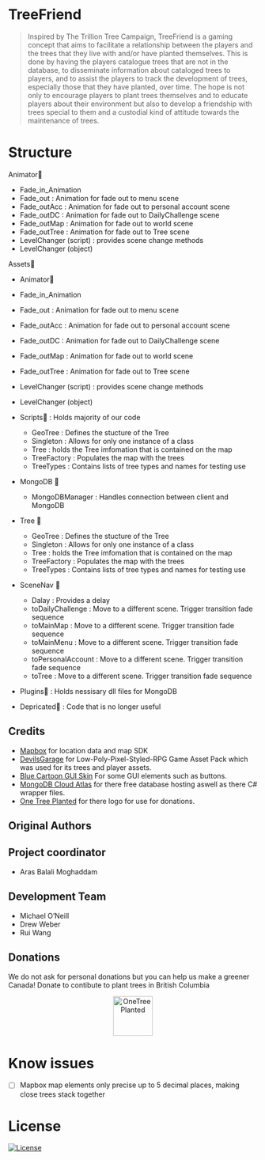 # TreeFriend

> Inspired by The Trillion Tree Campaign, TreeFriend is a gaming concept that aims to facilitate a relationship between the players and the trees that they live with and/or have planted themselves. This is done by having the players catalogue trees that are not in the database, to disseminate information about cataloged trees to players, and to assist the players to track the development of trees, especially those that they have planted, over time. The hope is not only to encourage players to plant trees themselves and to educate players about their environment but also to develop a friendship with trees special to them and a custodial kind of attitude towards the maintenance of trees.

# Structure
Animator:file_folder:
 - Fade_in_Animation
 - Fade_out : Animation for fade out to menu scene
 - Fade_outAcc : Animation for fade out to personal account scene
 - Fade_outDC : Animation for fade out to DailyChallenge scene
 - Fade_outMap : Animation for fade out to world scene
 - Fade_outTree : Animation for fade out to Tree scene
 - LevelChanger (script) : provides scene change methods 
 - LevelChanger (object)
 
Assets:file_folder:

- Animator:file_folder:
 - Fade_in_Animation
 - Fade_out : Animation for fade out to menu scene
 - Fade_outAcc : Animation for fade out to personal account scene
 - Fade_outDC : Animation for fade out to DailyChallenge scene
 - Fade_outMap : Animation for fade out to world scene
 - Fade_outTree : Animation for fade out to Tree scene
 - LevelChanger (script) : provides scene change methods 
 - LevelChanger (object)
 
 - Scripts:file_folder: : Holds majority of our code
    - GeoTree : Defines the stucture of the Tree
    - Singleton : Allows for only one instance of a class
    - Tree : holds the Tree imfomation that is contained on the map
    - TreeFactory : Populates the map with the trees
    - TreeTypes : Contains lists of tree types and names for testing use
  - MongoDB :file_folder:
    - MongoDBManager : Handles connection between client and MongoDB
  - Tree :file_folder:
    - GeoTree : Defines the stucture of the Tree
    - Singleton : Allows for only one instance of a class
    - Tree : holds the Tree imfomation that is contained on the map
    - TreeFactory : Populates the map with the trees
    - TreeTypes : Contains lists of tree types and names for testing use
  - SceneNav :file_folder:
    - Dalay : Provides a delay
    - toDailyChallenge : Move to a different scene. Trigger transition fade sequence
    - toMainMap : Move to a different scene. Trigger transition fade sequence
    - toMainMenu : Move to a different scene. Trigger transition fade sequence
    - toPersonalAccount : Move to a different scene. Trigger transition fade sequence
    - toTree : Move to a different scene. Trigger transition fade sequence
  - Plugins:file_folder: : Holds nessisary dll files for MongoDB
  - Depricated:file_folder: : Code that is no longer useful


## Credits 
- [Mapbox](https://www.mongodb.com/cloud/atlas/ "Mapbox") for location data and map SDK
- [DevilsGarage](https://www.devilsgarage.com "DevilsGarage") for Low-Poly-Pixel-Styled-RPG Game Asset Pack which was used for its trees and player assets.
- [Blue Cartoon GUI Skin](https://assetstore.unity.com/packages/2d/gui/blue-cartoon-gui-skin-19535m "Blue Cartoon GUI Skin") For some GUI elements such as buttons.
- [MongoDB Cloud Atlas](https://www.mongodb.com/cloud/atlas/ "MongoDB Cloud Atlas") for there free database hosting aswell as there C# wrapper files.
- [One Tree Planted](https://onetreeplanted.org/ "MongoDB Cloud Atlas") for there logo for use for donations.

## Original Authors
 ## Project coordinator 
 - Aras Balali Moghaddam
 ## Development Team
- Michael O’Neill
- Drew Weber
- Rui Wang

## Donations 

 We do not ask for personal donations but you can help us make a greener Canada! 
Donate to contibute to plant trees in British Columbia 
<p align="center">
  <a href="https://onetreeplanted.org/collections/canada/products/british-columbia-forests">
    <img src="https://raw.githubusercontent.com/DrewPDWeber/site/master/imgs/opensource/onetreeplanted.png" alt="OneTreePlanted" width="80" height="80">
  </a>
 

# Know issues
- [ ] Mapbox map elements only precise up to 5 decimal places, making close trees stack together

# License
[![License](http://img.shields.io/:license-mit-blue.svg?style=flat-square)](http://badges.mit-license.org)
